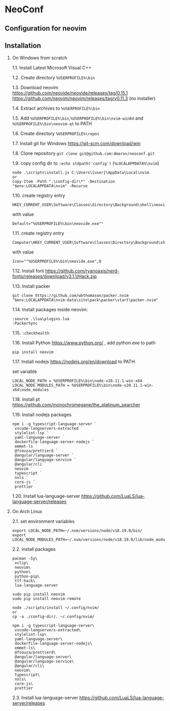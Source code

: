 # NeoConf

## Configuration for neovim

## Installation

1. On Windows from scratch

    1.1. Install Latest Microsoft Visual C++

    1.2. Create directory `%USERPROFILE%\bin`

    1.3. Download neovim https://github.com/neovide/neovide/releases/tag/0.15.1 https://github.com/neovim/neovim/releases/tag/v0.11.3 (no installer)

    1.4. Extract archives to `%USERPROFILE%\bin`

    1.5. Add `%USERPROFILE%\bin`,`%USERPROFILE%\bin\nvim-win64` and `%USERPROFILE%\bin\neovim-qt` to PATH

    1.6. Create directory `%USERPROFILE%\repos`

    1.7. Install git for Windows https://git-scm.com/download/win

    1.8. Clone repository `git clone git@github.com:dmarov/neoconf.git`

    1.9. copy config dir to `:echo stdpath('config')` (`%LOCALAPPDATA%\nvim`)

    ```
    node .\scripts\install.js C:\Users\{user}\AppData\Local\nvim
    or
    Copy-Item -Path ".\config-dir\*" -Destination "$env:LOCALAPPDATA\nvim" -Recurse
    ```

    1.10. create registry entry

    ```
    HKEY_CURRENT_USER\Software\Classes\directory\Background\shell\neovim\command
    ```

    with value

    ```
    Default="%USERPROFILE%\bin\neovide.exe""
    ```

    1.11. create registry entry

    ```
    Computer\HKEY_CURRENT_USER\Software\Classes\Directory\Background\shell\neovim
    ```

    with value

    ```
    Icon=""%USERPROFILE%\bin\neovide.exe",0
    ```

    1.12. Install font https://github.com/ryanoasis/nerd-fonts/releases/download/v3.1.1/Hack.zip

    1.13. Install packer

    ```
    git clone https://github.com/wbthomason/packer.nvim "$env:LOCALAPPDATA\nvim-data\site\pack\packer\start\packer.nvim"
    ```

    1.14. Install packages inside neovim:

    ```
    :source .\lua\plugins.lua
    :PackerSync
    ```

    1.15. `:checkhealth`

    1.16. Install Python https://www.python.org/ , add python.exe to path

    ```
    pip install neovim
    ```

    1.17. Install nodejs https://nodejs.org/en/download to PATH

    set variable

    ```
    LOCAL_NODE_PATH = %USERPROFILE%\bin\node-v20.11.1-win-x64
    LOCAL_NODE_MODULES_PATH = %USERPROFILE%\bin\node-v20.11.1-win-x64\node_modules
    ```

    1.18.
    Install pt https://github.com/monochromegane/the_platinum_searcher

    1.19. Install nodejs packages

    ```
    npm i -g typescript-language-server `
     vscode-langservers-extracted `
     stylelint-lsp `
     yaml-language-server `
     dockerfile-language-server-nodejs `
     emmet-ls `
     @fsouza/prettierd `
     @angular/language-server `
     @angular/language-service `
     @angular/cli `
     neovim `
     typescript `
     nxls `
     core-js `
     prettier
    ```

    1.20. Install lua-language-server https://github.com/LuaLS/lua-language-server/releases

2. On Arch Linux

    2.1. set environment variables

    ```
    export LOCAL_NODE_PATH=~/.nvm/versions/node/v18.19.0/bin/
    export LOCAL_NODE_MODULES_PATH=~/.nvm/versions/node/v18.19.0/lib/node_modules/
    ```

    2.2. install packages

    ```
    pacman -Sy\
     xclip\
     neovim\
     python\
     python-pip\
     ttf-hack\
     lua-language-server

    sudo pip install neovim
    sudo pip install neovim-remote

    node ./scripts/install ~/.config/nvim/
    or
    cp -a ./config-dir/. ~/.config/nvim/

    npm i -g typescript-language-server\
     vscode-langservers-extracted\
     stylelint-lsp\
     yaml-language-server\
     dockerfile-language-server-nodejs\
     emmet-ls\
     @fsouza/prettierd\
     @angular/language-server\
     @angular/language-service\
     @angular/cli\
     neovim\
     typescript\
     nxls\
     core-js\
     prettier
    ```

    2.3. Install lua-language-server https://github.com/LuaLS/lua-language-server/releases
